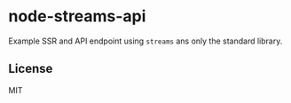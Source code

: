 # node-streams-api

Example SSR and API endpoint using `streams` ans only the standard library.

## License

MIT

